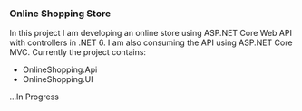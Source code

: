 ### Online Shopping Store

In this project I am developing an online store using ASP.NET Core Web API with controllers in .NET 6. I am also consuming the API using ASP.NET Core MVC.
Currently the project contains:
- OnlineShopping.Api
- OnlineShopping.UI

...In Progress
